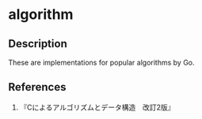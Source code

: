 # algorithm

## Description
These are implementations for popular algorithms by Go.

## References 
1. 『Cによるアルゴリズムとデータ構造　改訂2版』
